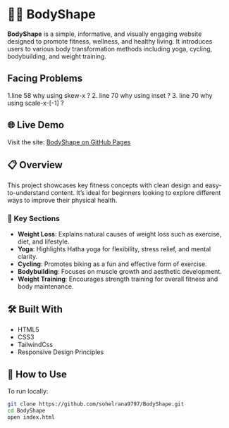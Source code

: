 # 🏋️‍♂️ BodyShape

**BodyShape** is a simple, informative, and visually engaging website designed to promote fitness, wellness, and healthy living. It introduces users to various body transformation methods including yoga, cycling, bodybuilding, and weight training.
## Facing Problems
  1.line 58 why using skew-x ?
  2. line 70 why using inset ?
  3. line 70 why using scale-x-[-1] ?
## 🌐 Live Demo

Visit the site: [BodyShape on GitHub Pages](https://sohelrana9797.github.io/BodyShape/)

## 📋 Overview

This project showcases key fitness concepts with clean design and easy-to-understand content. It’s ideal for beginners looking to explore different ways to improve their physical health.

### 🔑 Key Sections

- **Weight Loss**: Explains natural causes of weight loss such as exercise, diet, and lifestyle.
- **Yoga**: Highlights Hatha yoga for flexibility, stress relief, and mental clarity.
- **Cycling**: Promotes biking as a fun and effective form of exercise.
- **Bodybuilding**: Focuses on muscle growth and aesthetic development.
- **Weight Training**: Encourages strength training for overall fitness and body maintenance.

## 🛠️ Built With

- HTML5
- CSS3
- TailwindCss
- Responsive Design Principles

## 📁 How to Use

To run locally:

```bash
git clone https://github.com/sohelrana9797/BodyShape.git
cd BodyShape
open index.html
